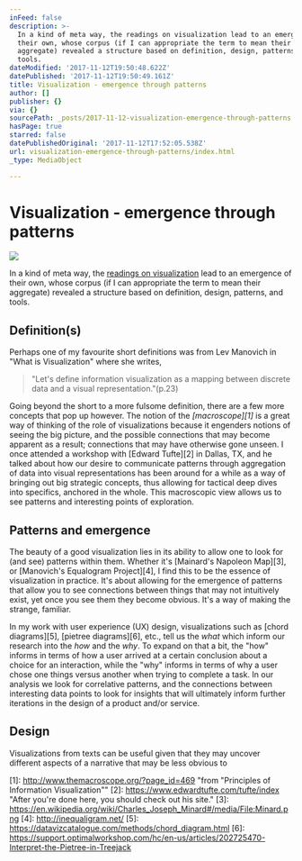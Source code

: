 ```yaml
---
inFeed: false
description: >-
  In a kind of meta way, the readings on visualization lead to an emergence of
  their own, whose corpus (if I can appropriate the term to mean their
  aggregate) revealed a structure based on definition, design, patterns, and
  tools.
dateModified: '2017-11-12T19:50:48.622Z'
datePublished: '2017-11-12T19:50:49.161Z'
title: Visualization - emergence through patterns
author: []
publisher: {}
via: {}
sourcePath: _posts/2017-11-12-visualization-emergence-through-patterns.md
hasPage: true
starred: false
datePublishedOriginal: '2017-11-12T17:52:05.538Z'
url: visualization-emergence-through-patterns/index.html
_type: MediaObject

---
```

# Visualization - emergence through patterns
![](https://the-grid-user-content.s3-us-west-2.amazonaws.com/b44b6317-225c-43e4-a0cd-5448ec408006.jpg)

In a kind of meta way, the [readings on visualization][0] lead to an emergence of their own, whose corpus (if I can appropriate the term to mean their aggregate) revealed a structure based on definition, design, patterns, and tools.

## Definition(s)

Perhaps one of my favourite short definitions was from Lev Manovich in "What is Visualization" where she writes,

> "Let's define information visualization as a mapping between discrete data and a visual representation."(p.23)

Going beyond the short to a more fulsome definition, there are a few more concepts that pop up however. The notion of the _[macroscope][1]_ is a great way of thinking of the role of visualizations because it engenders notions of seeing the big picture, and the possible connections that may become apparent as a result; connections that may have otherwise gone unseen. I once attended a workshop with [Edward Tufte][2] in Dallas, TX, and he talked about how our desire to communicate patterns through aggregation of data into visual representations has been around for a while as a way of bringing out big strategic concepts, thus allowing for tactical deep dives into specifics, anchored in the whole. This macroscopic view allows us to see patterns and interesting points of exploration.

## Patterns and emergence

The beauty of a good visualization lies in its ability to allow one to look for (and see) patterns within them. Whether it's [Mainard's Napoleon Map][3], or [Manovich's Equalogram Project][4], I find this to be the essence of visualization in practice. It's about allowing for the emergence of patterns that allow you to see connections between things that may not intuitively exist, yet once you see them they become obvious. It's a way of making the strange, familiar.

In my work with user experience (UX) design, visualizations such as [chord diagrams][5], [pietree diagrams][6], etc., tell us the _what_ which inform our research into the _how_ and the _why_. To expand on that a bit, the "how" informs in terms of how a user arrived at a certain conclusion about a choice for an interaction, while the "why" informs in terms of why a user chose one things versus another when trying to complete a task. In our analysis we look for correlative patterns, and the connections between interesting data points to look for insights that will ultimately inform further iterations in the design of a product and/or service.

## Design

Visualizations from texts can be useful given that they may uncover different aspects of a narrative that may be less obvious to 

[0]: https://dhcu.ca/portfolio/visualization/ "List of readings from DHCU.ca"
[1]: http://www.themacroscope.org/?page_id=469 "from "Principles of Information Visualization""
[2]: https://www.edwardtufte.com/tufte/index "After you're done here, you should check out his site."
[3]: https://en.wikipedia.org/wiki/Charles_Joseph_Minard#/media/File:Minard.png
[4]: http://inequaligram.net/
[5]: https://datavizcatalogue.com/methods/chord_diagram.html
[6]: https://support.optimalworkshop.com/hc/en-us/articles/202725470-Interpret-the-Pietree-in-Treejack